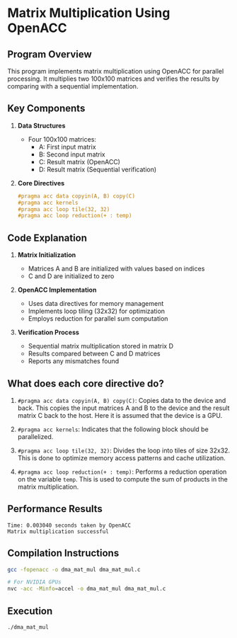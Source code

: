 # Matrix Multiplication Using OpenACC

## Program Overview

This program implements matrix multiplication using OpenACC for parallel processing. It multiplies two 100x100 matrices and verifies the results by comparing with a sequential implementation.

## Key Components

1. **Data Structures**

   - Four 100x100 matrices:
     - A: First input matrix
     - B: Second input matrix
     - C: Result matrix (OpenACC)
     - D: Result matrix (Sequential verification)

2. **Core Directives**
   ```c
   #pragma acc data copyin(A, B) copy(C)
   #pragma acc kernels
   #pragma acc loop tile(32, 32)
   #pragma acc loop reduction(+ : temp)
   ```

## Code Explanation

1. **Matrix Initialization**

   - Matrices A and B are initialized with values based on indices
   - C and D are initialized to zero

2. **OpenACC Implementation**

   - Uses data directives for memory management
   - Implements loop tiling (32x32) for optimization
   - Employs reduction for parallel sum computation

3. **Verification Process**
   - Sequential matrix multiplication stored in matrix D
   - Results compared between C and D matrices
   - Reports any mismatches found

## What does each core directive do?

1. `#pragma acc data copyin(A, B) copy(C)`: Copies data to the device and back. This copies the input matrices A and B to the device and the result matrix C back to the host. Here it is assumed that the device is a GPU.

2. `#pragma acc kernels`: Indicates that the following block should be parallelized.

3. `#pragma acc loop tile(32, 32)`: Divides the loop into tiles of size 32x32. This is done to optimize memory access patterns and cache utilization.

4. `#pragma acc loop reduction(+ : temp)`: Performs a reduction operation on the variable `temp`. This is used to compute the sum of products in the matrix multiplication.

## Performance Results

```
Time: 0.003040 seconds taken by OpenACC
Matrix multiplication successful
```

## Compilation Instructions

```bash
gcc -fopenacc -o dma_mat_mul dma_mat_mul.c
```

```bash
# For NVIDIA GPUs
nvc -acc -Minfo=accel -o dma_mat_mul dma_mat_mul.c
```

## Execution

```bash
./dma_mat_mul
```
